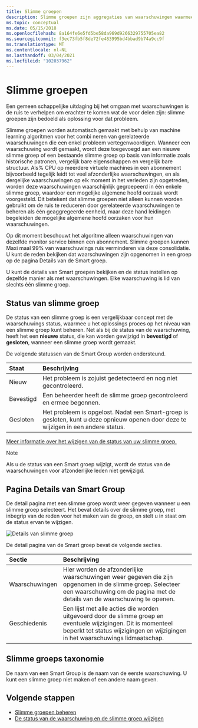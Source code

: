 ```yaml
---
title: Slimme groepen
description: Slimme groepen zijn aggregaties van waarschuwingen waarmee u waarschuwings ruis kunt verminderen
ms.topic: conceptual
ms.date: 05/15/2018
ms.openlocfilehash: 8a164fe6e5fd5be58da969d9266329755705ea82
ms.sourcegitcommit: f3ec73fb5f8de72fe483995bd4bbad9b74a9cc9f
ms.translationtype: MT
ms.contentlocale: nl-NL
ms.lasthandoff: 03/04/2021
ms.locfileid: "102037962"
---
```

# <a name="smart-groups"></a>Slimme groepen

Een gemeen schappelijke uitdaging bij het omgaan met waarschuwingen is de ruis te verhelpen om erachter te komen wat de voor delen zijn: slimme groepen zijn bedoeld als oplossing voor dat probleem.  

Slimme groepen worden automatisch gemaakt met behulp van machine learning algoritmen voor het combi neren van gerelateerde waarschuwingen die een enkel probleem vertegenwoordigen.  Wanneer een waarschuwing wordt gemaakt, wordt deze toegevoegd aan een nieuwe slimme groep of een bestaande slimme groep op basis van informatie zoals historische patronen, vergelijk bare eigenschappen en vergelijk bare structuur. Als% CPU op meerdere virtuele machines in een abonnement bijvoorbeeld tegelijk leidt tot veel afzonderlijke waarschuwingen, en als dergelijke waarschuwingen op elk moment in het verleden zijn opgetreden, worden deze waarschuwingen waarschijnlijk gegroepeerd in één enkele slimme groep, waardoor een mogelijke algemene hoofd oorzaak wordt voorgesteld. Dit betekent dat slimme groepen niet alleen kunnen worden gebruikt om de ruis te reduceren door gerelateerde waarschuwingen te beheren als één geaggregeerde eenheid, maar deze hand leidingen begeleiden de mogelijke algemene hoofd oorzaken voor hun waarschuwingen.

Op dit moment beschouwt het algoritme alleen waarschuwingen van dezelfde monitor service binnen een abonnement. Slimme groepen kunnen Maxi maal 99% van waarschuwings ruis verminderen via deze consolidatie. U kunt de reden bekijken dat waarschuwingen zijn opgenomen in een groep op de pagina Details van de Smart groep.

U kunt de details van Smart groepen bekijken en de status instellen op dezelfde manier als met waarschuwingen. Elke waarschuwing is lid van slechts één slimme groep. 

## <a name="smart-group-state"></a>Status van slimme groep

De status van een slimme groep is een vergelijkbaar concept met de waarschuwings status, waarmee u het oplossings proces op het niveau van een slimme groep kunt beheren. Net als bij de status van de waarschuwing, heeft het een **nieuwe** status, die kan worden gewijzigd in **bevestigd** of **gesloten**, wanneer een slimme groep wordt gemaakt.

De volgende statussen van de Smart Group worden ondersteund.

| Staat | Beschrijving |
|:---|:---|
| Nieuw | Het probleem is zojuist gedetecteerd en nog niet gecontroleerd. |
| Bevestigd | Een beheerder heeft de slimme groep gecontroleerd en ermee begonnen. |
| Gesloten | Het probleem is opgelost. Nadat een Smart-groep is gesloten, kunt u deze opnieuw openen door deze te wijzigen in een andere status. |

[Meer informatie over het wijzigen van de status van uw slimme groep.](./alerts-managing-alert-states.md?toc=%2fazure%2fazure-monitor%2ftoc.json)

> [!NOTE]
>  Als u de status van een Smart groep wijzigt, wordt de status van de waarschuwingen voor afzonderlijke leden niet gewijzigd.

## <a name="smart-group-details-page"></a>Pagina Details van Smart Group

De detail pagina met een slimme groep wordt weer gegeven wanneer u een slimme groep selecteert. Het bevat details over de slimme groep, met inbegrip van de reden voor het maken van de groep, en stelt u in staat om de status ervan te wijzigen.
 
![Details van slimme groep](media/alerts-smartgroups-overview/smart-group-detail.png)


De detail pagina van de Smart groep bevat de volgende secties.

| Sectie | Beschrijving |
|:---|:---|
| Waarschuwingen | Hier worden de afzonderlijke waarschuwingen weer gegeven die zijn opgenomen in de slimme groep. Selecteer een waarschuwing om de pagina met de details van de waarschuwing te openen. |
| Geschiedenis | Een lijst met alle acties die worden uitgevoerd door de slimme groep en eventuele wijzigingen. Dit is momenteel beperkt tot status wijzigingen en wijzigingen in het waarschuwings lidmaatschap. |

## <a name="smart-group-taxonomy"></a>Slimme groeps taxonomie

De naam van een Smart Group is de naam van de eerste waarschuwing. U kunt een slimme groep niet maken of een andere naam geven.

## <a name="next-steps"></a>Volgende stappen

- [Slimme groepen beheren](./alerts-managing-smart-groups.md?toc=%2fazure%2fazure-monitor%2ftoc.json)
- [De status van de waarschuwing en de slimme groep wijzigen](./alerts-managing-alert-states.md?toc=%2fazure%2fazure-monitor%2ftoc.json)